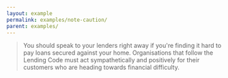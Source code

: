 ```yaml
---
layout: example
permalink: examples/note-caution/
parent: examples/
---
```


<blockquote class="info-note caution">
	You should speak to your lenders right away if you're finding it hard to pay loans secured against your home. Organisations that follow the Lending Code must act sympathetically and positively for their customers who are heading towards financial difficulty.
</blockquote>
